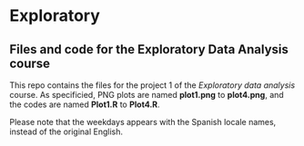# Exploratory
## Files and code for the Exploratory Data Analysis course

This repo contains the files for the project 1 of the *Exploratory data analysis* course. As specificied, PNG plots are named **plot1.png** to **plot4.png**, and the codes are named **Plot1.R** to **Plot4.R**.

Please note that the weekdays appears with the Spanish locale names, instead of the original English.
